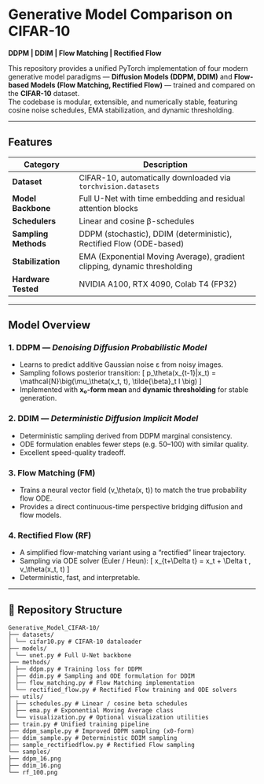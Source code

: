 # Generative Model Comparison on CIFAR-10  
**DDPM | DDIM | Flow Matching | Rectified Flow**

This repository provides a unified PyTorch implementation of four modern generative model paradigms — **Diffusion Models (DDPM, DDIM)** and **Flow-based Models (Flow Matching, Rectified Flow)** — trained and compared on the **CIFAR-10** dataset.  
The codebase is modular, extensible, and numerically stable, featuring cosine noise schedules, EMA stabilization, and dynamic thresholding.

---

## Features

| Category | Description |
|-----------|-------------|
| **Dataset** | CIFAR-10, automatically downloaded via `torchvision.datasets` |
| **Model Backbone** | Full U-Net with time embedding and residual attention blocks |
| **Schedulers** | Linear and cosine β-schedules |
| **Sampling Methods** | DDPM (stochastic), DDIM (deterministic), Rectified Flow (ODE-based) |
| **Stabilization** | EMA (Exponential Moving Average), gradient clipping, dynamic thresholding |
| **Hardware Tested** | NVIDIA A100, RTX 4090, Colab T4 (FP32) |

---

## Model Overview

### 1. **DDPM** — *Denoising Diffusion Probabilistic Model*
- Learns to predict additive Gaussian noise ε from noisy images.
- Sampling follows posterior transition:
  \[
  p_\theta(x_{t-1}|x_t) = \mathcal{N}\big(\mu_\theta(x_t, t), \tilde{\beta}_t I \big)
  \]
- Implemented with **x₀-form mean** and **dynamic thresholding** for stable generation.

### 2. **DDIM** — *Deterministic Diffusion Implicit Model*
- Deterministic sampling derived from DDPM marginal consistency.
- ODE formulation enables fewer steps (e.g. 50–100) with similar quality.
- Excellent speed-quality tradeoff.

### 3. **Flow Matching (FM)**
- Trains a neural vector field \(v_\theta(x, t)\) to match the true probability flow ODE.
- Provides a direct continuous-time perspective bridging diffusion and flow models.

### 4. **Rectified Flow (RF)**
- A simplified flow-matching variant using a “rectified” linear trajectory.
- Sampling via ODE solver (Euler / Heun):
  \[
  x_{t+\Delta t} = x_t + \Delta t \, v_\theta(x_t, t)
  \]
- Deterministic, fast, and interpretable.

---

## 🧩 Repository Structure
```text
Generative_Model_CIFAR-10/
├── datasets/
│ └── cifar10.py # CIFAR-10 dataloader
├── models/
│ └── unet.py # Full U-Net backbone
├── methods/
│ ├── ddpm.py # Training loss for DDPM
│ ├── ddim.py # Sampling and ODE formulation for DDIM
│ ├── flow_matching.py # Flow Matching implementation
│ └── rectified_flow.py # Rectified Flow training and ODE solvers
├── utils/
│ ├── schedules.py # Linear / cosine beta schedules
│ ├── ema.py # Exponential Moving Average class
│ └── visualization.py # Optional visualization utilities
├── train.py # Unified training pipeline
├── ddpm_sample.py # Improved DDPM sampling (x0-form)
├── ddim_sample.py # Deterministic DDIM sampling
├── sample_rectifiedflow.py # Rectified Flow sampling
└── samples/
├── ddpm_16.png
├── ddim_16.png
└── rf_100.png



